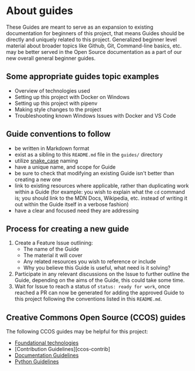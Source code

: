 # About guides

These Guides are meant to serve as an expansion to existing documentation for
beginners of this project, that means Guides should be directly and uniquely
related to this project. Generalized beginner level material about broader
topics like Github, Git, Command-line basics, etc. may be better served in the
Open Source documentation as a part of our new overall general beginner guides.


## Some appropriate guides topic examples

- Overview of technologies used
- Setting up this project with Docker on Windows
- Setting up this project with pipenv
- Making style changes to the project
- Troubleshooting known Windows Issues with Docker and VS Code


## Guide conventions to follow

- be written in Markdown format
- exist as a sibling to this `README.md` file in the `guides/` directory
- utilize [snake_case](https://en.wikipedia.org/wiki/Snake_case) naming
- have a unique name, and scope for Guide
- be sure to check that modifying an existing Guide isn't better than creating
  a new one
- link to existing resources where applicable, rather than duplicating work
  within a Guide (for example: you wish to explain what the `cd` command is;
  you should link to the MDN Docs, Wikipedia, etc. instead of writing it out
  within the Guide itself in a verbose fashion)
- have a clear and focused need they are addressing


## Process for creating a new guide

1. Create a Feature Issue outlining:
   - The name of the Guide
   - The material it will cover
   - Any related resources you wish to reference or include
   - Why you believe this Guide is useful, what need is it solving?
2. Participate in any relevant discussions on the Issue to further outline the
   Guide, depending on the aims of the Guide, this could take some time.
3. Wait for Issue to reach a status of `status: ready for work`, once reached a
   PR can now be generated for adding the approved Guide to this project
   following the conventions listed in this `README.md`.


## Creative Commons Open Source (CCOS) guides

The following CCOS guides may be helpful for this project:
- [Foundational technologies][ccos-found]
- [Contribution Guidelines][ccos-contrib]
- [Documentation Guidelines][ccos-docs]
- [Python Guidelines][ccos-python]

[ccos-found]: https://opensource.creativecommons.org/contributing-code/foundational-tech/
[cos-contrib]: https://opensource.creativecommons.org/contributing-code/
[ccos-docs]: https://opensource.creativecommons.org/contributing-code/documentation-guidelines/
[ccos-python]: https://opensource.creativecommons.org/contributing-code/python-guidelines/
